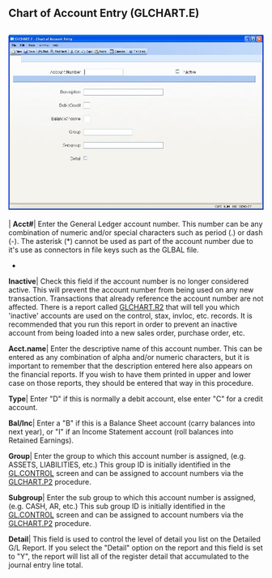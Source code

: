 ## Chart of Account Entry (GLCHART.E)
<PageHeader />

##

![](./GLCHART-E-1.jpg)

| **Acct#**|  Enter the General Ledger account number. This number can be any
combination of numeric
and/or special characters such as period (.) or dash (-). The asterisk (*)
cannot be used as
part of the account number due to it's use as connectors in file keys such as
the GLBAL file.

-  
**Inactive**|  Check this field if the account number is no longer considered
active. This will prevent the account number from being used on any new
transaction. Transactions that already reference the account number are not
affected. There is a report called [GLCHART.R2](../GLCHART-R2/README.md) that will tell
you which 'inactive' accounts are used on the control, stax, invloc, etc.
records. It is recommended that you run this report in order to prevent an
inactive account from being loaded into a new sales order, purchase order,
etc.

**Acct.name**|  Enter the descriptive name of this account number. This can be
entered as any combination of alpha and/or numeric characters, but it is
important to remember that the description entered here also appears on the
financial reports. If you wish to have them printed in upper and lower case on
those reports, they should be entered that way in this procedure.

**Type**|  Enter "D" if this is normally a debit account, else enter "C" for a
credit account.

**Bal/Inc**|  Enter a "B" if this is a Balance Sheet account (carry balances
into next year), or "I" if an Income Statement account (roll balances into
Retained Earnings).

**Group**|  Enter the group to which this account number is assigned, (e.g.
ASSETS, LIABILITIES, etc.) This group ID is initially identified in the
[GL.CONTROL](../GL-CONTROL/README.md) screen and can be assigned to account numbers via
the [GLCHART.P2](../GLCHART-P2/README.md) procedure.

**Subgroup**|  Enter the sub group to which this account number is assigned,
(e.g. CASH, AR, etc.) This sub group ID is initially identified in the
[GL.CONTROL](../GL-CONTROL/README.md) screen and can be assigned to account numbers via
the [GLCHART.P2](../GLCHART-P2/README.md) procedure.

**Detail**|  This field is used to control the level of detail you list on the
Detailed G/L Report. If you select the "Detail" option on the report and this
field is set to "Y", the report will list all of the register detail that
accumulated to the journal entry line total.


<badge text= "Version 8.10.57 " vertical="middle" />

<PageFooter />
